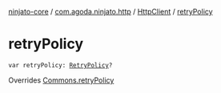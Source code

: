 [ninjato-core](../../index.md) / [com.agoda.ninjato.http](../index.md) / [HttpClient](index.md) / [retryPolicy](./retry-policy.md)

# retryPolicy

`var retryPolicy: `[`RetryPolicy`](../../com.agoda.ninjato.policy/-retry-policy/index.md)`?`

Overrides [Commons.retryPolicy](../../com.agoda.ninjato.dsl/-commons/retry-policy.md)

